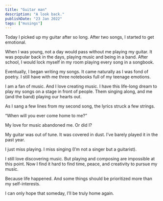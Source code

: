 ```yaml
---
title: "Guitar man"
description: "A look back."
publishDate: "23 Jan 2022"
tags: ["musings"]
---
```


Today I picked up my guitar after so long. After two songs, I started to get emotional.

When I was young, not a day would pass without me playing my guitar. It was popular back in the days, playing music and being in a band. After school, I would lock myself in my room playing every song in a songbook.

Eventually, I began writing my songs. It came naturally as I was fond of poetry. I still have with me three notebooks full of my teenage emotions.

I am a fan of music. And I love creating music. I have this life-long dream to play my songs on a stage in front of people. Them singing along, and me (and the band) playing our hearts out.

As I sang a few lines from my second song, the lyrics struck a few strings.

“When will you ever come home to me?”

My love for music abandoned me. Or did I?

My guitar was out of tune. It was covered in dust. I’ve barely played it in the past year.

I just miss playing. I miss singing (I’m not a singer but a guitarist).

I still love discovering music. But playing and composing are impossible at this point. Now I find it hard to find time, peace, and creativity to pursue my music.

Because life happened. And some things should be prioritized more than my self-interests.

I can only hope that someday, I’ll be truly home again.

